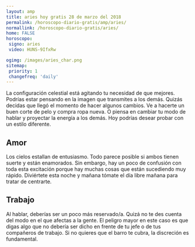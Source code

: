 ```yaml
---
layout: amp
title: aries hoy gratis 28 de marzo del 2018 
permalink: /horoscopo-diario-gratis/amp/aries/
normallink: /horoscopo-diario-gratis/aries/
home: FALSE
horoscopo:
 signo: aries
 video: HUNS-9IfxRw

ogimg: /images/aries_char.png
sitemap:
 priority: 1
 changefreq: 'daily'
---
```



La configuración celestial está agitando tu necesidad de que mejores. Podrías estar pensando en la imagen que transmites a los demás. Quizás decidas que llegó el momento de hacer algunos cambios. Ve a hacerte un buen corte de pelo y compra ropa nueva. O piensa en cambiar tu modo de hablar y proyectar la energía a los demás. Hoy podrías desear probar con un estilo diferente.

## Amor

Los cielos estallan de entusiasmo. Todo parece posible si ambos tienen suerte y están enamorados. Sin embargo, hay un poco de confusión con toda esta excitación porque hay muchas cosas que están sucediendo muy rápido. Diviértete esta noche y mañana tómate el día libre mañana para tratar de centrarte.

## Trabajo

Al hablar, deberías ser un poco más reservado/a. Quizá no te des cuenta del modo en el que afectas a la gente. El peligro mayor en este caso es que digas algo que no debería ser dicho en frente de tu jefe o de tus compañeros de trabajo. Si no quieres que el barro te cubra, la discreción es fundamental.